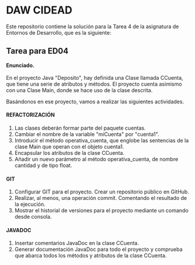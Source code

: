 <h1> DAW CIDEAD </h1>

Este repositorio contiene la solución para la Tarea 4 de la asignatura de Entornos de Desarrollo, que es la siguiente:

<h2>Tarea para ED04</h2>

<b>Enunciado.</b> <br> <br>
En el proyecto Java "Deposito", hay definida una Clase llamada CCuenta, que tiene una serie de atributos y métodos. El proyecto cuenta asimismo con una Clase Main, donde se hace uso de la clase descrita.

Basándonos en ese proyecto, vamos a realizar las siguientes actividades.

<section>
<h4>REFACTORIZACIÓN </h4>
<ol>
<li>Las clases deberán formar parte del paquete cuentas.</li>
<li>Cambiar el nombre de la variable "miCuenta" por "cuenta1".</li>
<li>Introducir el método operativa_cuenta, que englobe las sentencias de la clase Main que operan con el objeto cuenta1.</li>
<li>Encapsular los atributos de la clase CCuenta.</li>
<li>Añadir un nuevo parámetro al método operativa_cuenta, de nombre cantidad y de tipo float.</li>
<ol>
</section>

<section>
<h4>GIT </h4>
<ol>
<li>Configurar GIT para el proyecto. Crear un repositorio público en GitHub.</li>
<li>Realizar, al menos, una operación commit. Comentando el resultado de la ejecución.</li>
<li>Mostrar el historial de versiones para el proyecto mediante un comando desde consola.</li>
<ol>
</section>

<section>
<h4>JAVADOC </h4>
<ol>
<li>Insertar comentarios JavaDoc en la clase CCuenta.</li>
<li>Generar documentación JavaDoc para todo el proyecto y comprueba que abarca todos los métodos y atributos de la clase CCuenta.</li>
<ol>
</section>
